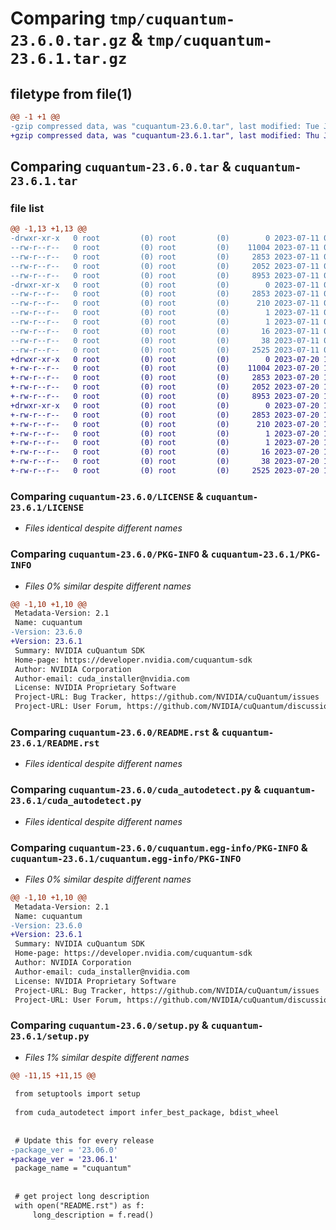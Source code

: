 # Comparing `tmp/cuquantum-23.6.0.tar.gz` & `tmp/cuquantum-23.6.1.tar.gz`

## filetype from file(1)

```diff
@@ -1 +1 @@
-gzip compressed data, was "cuquantum-23.6.0.tar", last modified: Tue Jul 11 03:38:41 2023, max compression
+gzip compressed data, was "cuquantum-23.6.1.tar", last modified: Thu Jul 20 16:49:26 2023, max compression
```

## Comparing `cuquantum-23.6.0.tar` & `cuquantum-23.6.1.tar`

### file list

```diff
@@ -1,13 +1,13 @@
-drwxr-xr-x   0 root         (0) root         (0)        0 2023-07-11 03:38:41.020473 cuquantum-23.6.0/
--rw-r--r--   0 root         (0) root         (0)    11004 2023-07-11 03:36:36.000000 cuquantum-23.6.0/LICENSE
--rw-r--r--   0 root         (0) root         (0)     2853 2023-07-11 03:38:41.020473 cuquantum-23.6.0/PKG-INFO
--rw-r--r--   0 root         (0) root         (0)     2052 2023-07-11 03:36:36.000000 cuquantum-23.6.0/README.rst
--rw-r--r--   0 root         (0) root         (0)     8953 2023-07-11 03:36:36.000000 cuquantum-23.6.0/cuda_autodetect.py
-drwxr-xr-x   0 root         (0) root         (0)        0 2023-07-11 03:38:41.016473 cuquantum-23.6.0/cuquantum.egg-info/
--rw-r--r--   0 root         (0) root         (0)     2853 2023-07-11 03:38:40.000000 cuquantum-23.6.0/cuquantum.egg-info/PKG-INFO
--rw-r--r--   0 root         (0) root         (0)      210 2023-07-11 03:38:40.000000 cuquantum-23.6.0/cuquantum.egg-info/SOURCES.txt
--rw-r--r--   0 root         (0) root         (0)        1 2023-07-11 03:38:40.000000 cuquantum-23.6.0/cuquantum.egg-info/dependency_links.txt
--rw-r--r--   0 root         (0) root         (0)        1 2023-07-11 03:38:40.000000 cuquantum-23.6.0/cuquantum.egg-info/not-zip-safe
--rw-r--r--   0 root         (0) root         (0)       16 2023-07-11 03:38:40.000000 cuquantum-23.6.0/cuquantum.egg-info/top_level.txt
--rw-r--r--   0 root         (0) root         (0)       38 2023-07-11 03:38:41.020473 cuquantum-23.6.0/setup.cfg
--rw-r--r--   0 root         (0) root         (0)     2525 2023-07-11 03:36:36.000000 cuquantum-23.6.0/setup.py
+drwxr-xr-x   0 root         (0) root         (0)        0 2023-07-20 16:49:26.202466 cuquantum-23.6.1/
+-rw-r--r--   0 root         (0) root         (0)    11004 2023-07-20 16:47:10.000000 cuquantum-23.6.1/LICENSE
+-rw-r--r--   0 root         (0) root         (0)     2853 2023-07-20 16:49:26.202466 cuquantum-23.6.1/PKG-INFO
+-rw-r--r--   0 root         (0) root         (0)     2052 2023-07-20 16:47:10.000000 cuquantum-23.6.1/README.rst
+-rw-r--r--   0 root         (0) root         (0)     8953 2023-07-20 16:47:10.000000 cuquantum-23.6.1/cuda_autodetect.py
+drwxr-xr-x   0 root         (0) root         (0)        0 2023-07-20 16:49:26.202466 cuquantum-23.6.1/cuquantum.egg-info/
+-rw-r--r--   0 root         (0) root         (0)     2853 2023-07-20 16:49:26.000000 cuquantum-23.6.1/cuquantum.egg-info/PKG-INFO
+-rw-r--r--   0 root         (0) root         (0)      210 2023-07-20 16:49:26.000000 cuquantum-23.6.1/cuquantum.egg-info/SOURCES.txt
+-rw-r--r--   0 root         (0) root         (0)        1 2023-07-20 16:49:26.000000 cuquantum-23.6.1/cuquantum.egg-info/dependency_links.txt
+-rw-r--r--   0 root         (0) root         (0)        1 2023-07-20 16:49:26.000000 cuquantum-23.6.1/cuquantum.egg-info/not-zip-safe
+-rw-r--r--   0 root         (0) root         (0)       16 2023-07-20 16:49:26.000000 cuquantum-23.6.1/cuquantum.egg-info/top_level.txt
+-rw-r--r--   0 root         (0) root         (0)       38 2023-07-20 16:49:26.202466 cuquantum-23.6.1/setup.cfg
+-rw-r--r--   0 root         (0) root         (0)     2525 2023-07-20 16:47:10.000000 cuquantum-23.6.1/setup.py
```

### Comparing `cuquantum-23.6.0/LICENSE` & `cuquantum-23.6.1/LICENSE`

 * *Files identical despite different names*

### Comparing `cuquantum-23.6.0/PKG-INFO` & `cuquantum-23.6.1/PKG-INFO`

 * *Files 0% similar despite different names*

```diff
@@ -1,10 +1,10 @@
 Metadata-Version: 2.1
 Name: cuquantum
-Version: 23.6.0
+Version: 23.6.1
 Summary: NVIDIA cuQuantum SDK
 Home-page: https://developer.nvidia.com/cuquantum-sdk
 Author: NVIDIA Corporation
 Author-email: cuda_installer@nvidia.com
 License: NVIDIA Proprietary Software
 Project-URL: Bug Tracker, https://github.com/NVIDIA/cuQuantum/issues
 Project-URL: User Forum, https://github.com/NVIDIA/cuQuantum/discussions
```

### Comparing `cuquantum-23.6.0/README.rst` & `cuquantum-23.6.1/README.rst`

 * *Files identical despite different names*

### Comparing `cuquantum-23.6.0/cuda_autodetect.py` & `cuquantum-23.6.1/cuda_autodetect.py`

 * *Files identical despite different names*

### Comparing `cuquantum-23.6.0/cuquantum.egg-info/PKG-INFO` & `cuquantum-23.6.1/cuquantum.egg-info/PKG-INFO`

 * *Files 0% similar despite different names*

```diff
@@ -1,10 +1,10 @@
 Metadata-Version: 2.1
 Name: cuquantum
-Version: 23.6.0
+Version: 23.6.1
 Summary: NVIDIA cuQuantum SDK
 Home-page: https://developer.nvidia.com/cuquantum-sdk
 Author: NVIDIA Corporation
 Author-email: cuda_installer@nvidia.com
 License: NVIDIA Proprietary Software
 Project-URL: Bug Tracker, https://github.com/NVIDIA/cuQuantum/issues
 Project-URL: User Forum, https://github.com/NVIDIA/cuQuantum/discussions
```

### Comparing `cuquantum-23.6.0/setup.py` & `cuquantum-23.6.1/setup.py`

 * *Files 1% similar despite different names*

```diff
@@ -11,15 +11,15 @@
 
 from setuptools import setup
 
 from cuda_autodetect import infer_best_package, bdist_wheel
 
 
 # Update this for every release
-package_ver = '23.06.0'
+package_ver = '23.06.1'
 package_name = "cuquantum"
 
 
 # get project long description
 with open("README.rst") as f:
     long_description = f.read()
```

